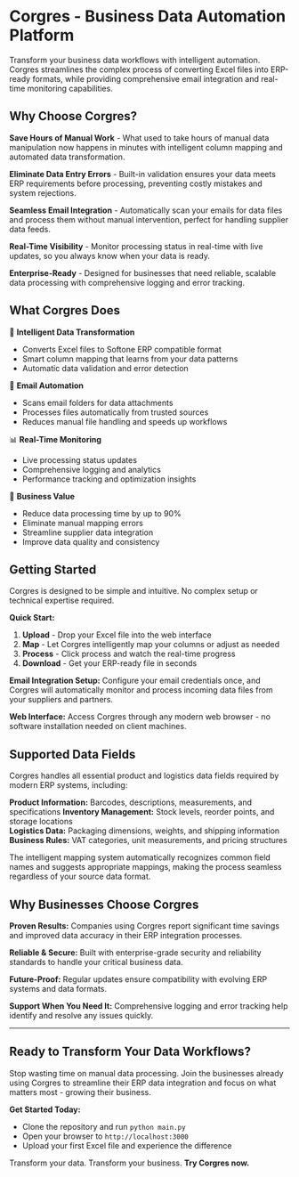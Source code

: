 # Corgres - Business Data Automation Platform

Transform your business data workflows with intelligent automation. Corgres streamlines the complex process of converting Excel files into ERP-ready formats, while providing comprehensive email integration and real-time monitoring capabilities.

## Why Choose Corgres?

**Save Hours of Manual Work** - What used to take hours of manual data manipulation now happens in minutes with intelligent column mapping and automated data transformation.

**Eliminate Data Entry Errors** - Built-in validation ensures your data meets ERP requirements before processing, preventing costly mistakes and system rejections.

**Seamless Email Integration** - Automatically scan your emails for data files and process them without manual intervention, perfect for handling supplier data feeds.

**Real-Time Visibility** - Monitor processing status in real-time with live updates, so you always know when your data is ready.

**Enterprise-Ready** - Designed for businesses that need reliable, scalable data processing with comprehensive logging and error tracking.

## What Corgres Does

🔄 **Intelligent Data Transformation**
- Converts Excel files to Softone ERP compatible format
- Smart column mapping that learns from your data patterns
- Automatic data validation and error detection

📧 **Email Automation**
- Scans email folders for data attachments
- Processes files automatically from trusted sources
- Reduces manual file handling and speeds up workflows

📊 **Real-Time Monitoring**
- Live processing status updates
- Comprehensive logging and analytics
- Performance tracking and optimization insights

🎯 **Business Value**
- Reduce data processing time by up to 90%
- Eliminate manual mapping errors
- Streamline supplier data integration
- Improve data quality and consistency

## Getting Started

Corgres is designed to be simple and intuitive. No complex setup or technical expertise required.

**Quick Start:**
1. **Upload** - Drop your Excel file into the web interface
2. **Map** - Let Corgres intelligently map your columns or adjust as needed  
3. **Process** - Click process and watch the real-time progress
4. **Download** - Get your ERP-ready file in seconds

**Email Integration Setup:**
Configure your email credentials once, and Corgres will automatically monitor and process incoming data files from your suppliers and partners.

**Web Interface:**
Access Corgres through any modern web browser - no software installation needed on client machines.

## Supported Data Fields

Corgres handles all essential product and logistics data fields required by modern ERP systems, including:

**Product Information:** Barcodes, descriptions, measurements, and specifications
**Inventory Management:** Stock levels, reorder points, and storage locations  
**Logistics Data:** Packaging dimensions, weights, and shipping information
**Business Rules:** VAT categories, unit measurements, and pricing structures

The intelligent mapping system automatically recognizes common field names and suggests appropriate mappings, making the process seamless regardless of your source data format.

## Why Businesses Choose Corgres

**Proven Results:** Companies using Corgres report significant time savings and improved data accuracy in their ERP integration processes.

**Reliable & Secure:** Built with enterprise-grade security and reliability standards to handle your critical business data.

**Future-Proof:** Regular updates ensure compatibility with evolving ERP systems and data formats.

**Support When You Need It:** Comprehensive logging and error tracking help identify and resolve any issues quickly.

---

## Ready to Transform Your Data Workflows?

Stop wasting time on manual data processing. Join the businesses already using Corgres to streamline their ERP data integration and focus on what matters most - growing their business.

**Get Started Today:**
- Clone the repository and run `python main.py`
- Open your browser to `http://localhost:3000`
- Upload your first Excel file and experience the difference

Transform your data. Transform your business. **Try Corgres now.**

